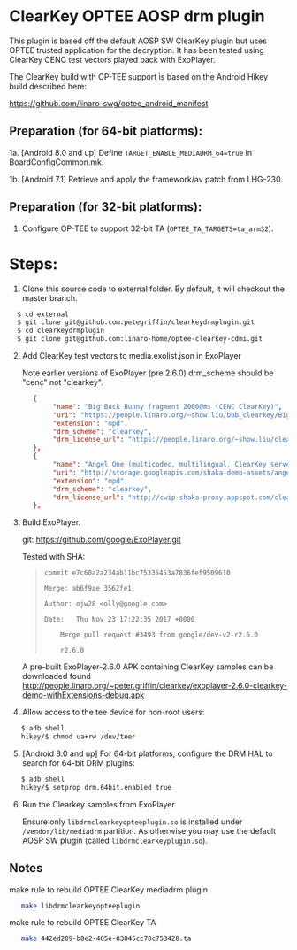 # ClearKey OPTEE AOSP drm plugin

This plugin is based off the default AOSP SW ClearKey plugin
but uses OPTEE trusted application for the decryption. It has
been tested using ClearKey CENC test vectors played back
with ExoPlayer.

The ClearKey build with OP-TEE support is based on the Android Hikey
build described here:

https://github.com/linaro-swg/optee_android_manifest

## Preparation (for 64-bit platforms):

1a. [Android 8.0 and up] Define `TARGET_ENABLE_MEDIADRM_64=true` in
    BoardConfigCommon.mk.

1b. [Android 7.1] Retrieve and apply the framework/av patch from LHG-230.


## Preparation (for 32-bit platforms):

1. Configure OP-TEE to support 32-bit TA (`OPTEE_TA_TARGETS=ta_arm32`).

# Steps:

1. Clone this source code to external folder. By default, it will checkout the master branch.

```bash
  $ cd external
  $ git clone git@github.com:petegriffin/clearkeydrmplugin.git
  $ cd clearkeydrmplugin
  $ git clone git@github.com:linaro-home/optee-clearkey-cdmi.git
```

2. Add ClearKey test vectors to media.exolist.json in ExoPlayer

   Note earlier versions of ExoPlayer (pre 2.6.0) drm_scheme should be "cenc" not "clearkey".

```json
      {
           "name": "Big Buck Bunny fragment 20000ms (CENC ClearKey)",
           "uri": "https://people.linaro.org/~show.liu/bbb_clearkey/BigBuckBunny_enc_dash.mpd",
           "extension": "mpd",
           "drm_scheme": "clearkey",
           "drm_license_url": "https://people.linaro.org/~show.liu/clearkey/BigBuckBunny.json"
      },
      {
           "name": "Angel One (multicodec, multilingual, ClearKey server)",
           "uri": "http://storage.googleapis.com/shaka-demo-assets/angel-one-clearkey/dash.mpd",
           "extension": "mpd",
           "drm_scheme": "clearkey",
           "drm_license_url": "http://cwip-shaka-proxy.appspot.com/clearkey?_u3wDe7erb7v8Lqt8A3QDQ=ABEiM0RVZneImaq7zN3u_w"
      },
```

3. Build ExoPlayer.

   git: https://github.com/google/ExoPlayer.git

   Tested with SHA:

   >     commit e7c60a2a234ab11bc75335453a7836fef9509610
   >
   >     Merge: ab6f9ae 3562fe1
   >
   >     Author: ojw28 <olly@google.com>
   >
   >     Date:   Thu Nov 23 17:22:35 2017 +0000
   >
   >         Merge pull request #3493 from google/dev-v2-r2.6.0
   >
   >         r2.6.0

   A pre-built ExoPlayer-2.6.0 APK containing ClearKey samples can be downloaded found
   http://people.linaro.org/~peter.griffin/clearkey/exoplayer-2.6.0-clearkey-demo-withExtensions-debug.apk


4. Allow access to the tee device for non-root users:

```bash
   $ adb shell
   hikey/$ chmod ua+rw /dev/tee*
```

5. [Android 8.0 and up] For 64-bit platforms, configure the DRM HAL to search for 64-bit DRM plugins:

```bash
   $ adb shell
   hikey/$ setprop drm.64bit.enabled true
```

6. Run the Clearkey samples from ExoPlayer

   Ensure only `libdrmclearkeyopteeplugin.so` is installed under `/vendor/lib/mediadrm` partition.
   As otherwise you may use the default AOSP SW plugin (called `libdrmclearkeyplugin.so`).

## Notes

   make rule to rebuild OPTEE ClearKey mediadrm plugin
```bash
   make libdrmclearkeyopteeplugin
```
   make rule to rebuild OPTEE ClearKey TA
```bash
   make 442ed209-b8e2-405e-83845cc78c753428.ta
```
